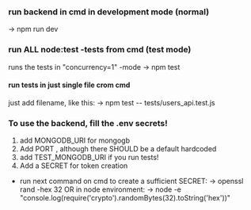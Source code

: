 ### run backend in cmd in development mode (normal)
-> npm run dev

### run ALL node:test -tests from cmd (test mode)
runs the tests in "concurrency=1" -mode
-> npm test

#### run tests in just single file crom cmd
just add filename, like this:
-> npm test -- tests/users_api.test.js

### To use the backend, fill the .env secrets!
1) add MONGODB_URI for mongogb
2) Add PORT , although there SHOULD be a default hardcoded
3) add TEST_MONGODB_URI if you run tests!
4) Add a SECRET for token creation

- run next command on cmd to create a sufficient SECRET:
-> openssl rand -hex 32
OR in node environment:
-> node -e "console.log(require('crypto').randomBytes(32).toString('hex'))"
